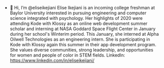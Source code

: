 - 👋 Hi, I’m @eliseikejiani
Elise Ikejiani is an incoming college freshman at Baylor University interested in pursuing engineering and computer science integrated with psychology. Her highlights of 2020 were attending Kode with Klossy as an online web development summer scholar and interning at NASA Goddard Space Flight Center in January during her school's Winterim period. This January, she interned at Alpha Oilwell Technologies as an engineering intern. She is participating in Kode with Klossy again this summer in their app development program. She values diverse communities, strong leadership, and opportunities for women and people of color in STEM fields.
LinkedIn: https://www.linkedin.com/in/eliseikejiani/

<!---
eliseikejiani/eliseikejiani is a ✨ special ✨ repository because its `README.md` (this file) appears on your GitHub profile.
You can click the Preview link to take a look at your changes.
--->
